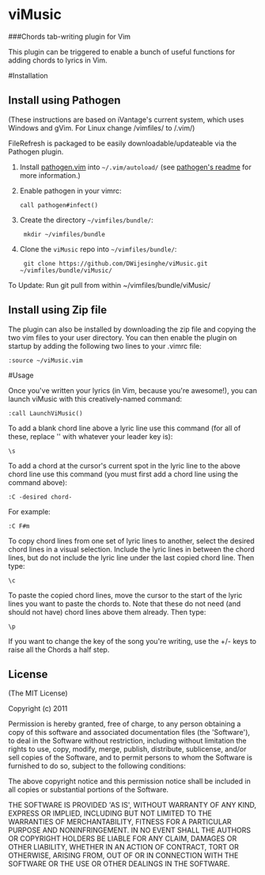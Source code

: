 # viMusic

###Chords tab-writing plugin for Vim

This plugin can be triggered to enable a bunch of useful functions for adding chords to lyrics in Vim.

#Installation

## Install using Pathogen 

(These instructions are based on iVantage's current system, which uses Windows and gVim. For Linux change /vimfiles/ to /.vim/)

FileRefresh is packaged to be easily downloadable/updateable via the Pathogen plugin.

1. Install [pathogen.vim] into `~/.vim/autoload/` (see [pathogen's
   readme][install-pathogen] for more information.)

[pathogen.vim]: http://www.vim.org/scripts/script.php?script_id=2332
[install-pathogen]: https://github.com/tpope/vim-pathogen#installation

2. Enable pathogen in your vimrc:

   ```vim
   call pathogen#infect()
   ```

3. Create the directory `~/vimfiles/bundle/`:

        mkdir ~/vimfiles/bundle

4. Clone the `viMusic` repo into `~/vimfiles/bundle/`:

        git clone https://github.com/DWijesinghe/viMusic.git ~/vimfiles/bundle/viMusic/

To Update:
Run git pull from within ~/vimfiles/bundle/viMusic/

## Install using Zip file

The plugin can also be installed by downloading the zip file and copying the two vim files to your user directory. You can then enable the plugin on startup by adding the following two lines to your .vimrc file:
 
 ```vim
 :source ~/viMusic.vim
 ```

#Usage

Once you've written your lyrics (in Vim, because you're awesome!), you can launch viMusic with this creatively-named command:
```vim
:call LaunchViMusic() 
```

To add a blank chord line above a lyric line use this command (for all of these, replace '\' with whatever your leader key is):
```vim
\s
```

To add a chord at the cursor's current spot in the lyric line to the above chord line use this command (you must first add a chord line using the command above):
```vim
:C -desired chord-
```

For example:
```vim
:C F#m
```

To copy chord lines from one set of lyric lines to another, select the desired chord lines in a visual selection. Include the lyric lines in between the chord lines, but do not include the lyric line under the last copied chord line. Then type:
```vim
\c
```

To paste the copied chord lines, move the cursor to the start of the lyric lines you want to paste the chords to. Note that these do not need (and should not have) chord lines above them already. Then type:
```vim
\p
```

If you want to change the key of the song you're writing, use the +/- keys to raise all the Chords a half step.

## License 

(The MIT License)

Copyright (c) 2011

Permission is hereby granted, free of charge, to any person obtaining
a copy of this software and associated documentation files (the
'Software'), to deal in the Software without restriction, including
without limitation the rights to use, copy, modify, merge, publish,
distribute, sublicense, and/or sell copies of the Software, and to
permit persons to whom the Software is furnished to do so, subject to
the following conditions:

The above copyright notice and this permission notice shall be
included in all copies or substantial portions of the Software.

THE SOFTWARE IS PROVIDED 'AS IS', WITHOUT WARRANTY OF ANY KIND,
EXPRESS OR IMPLIED, INCLUDING BUT NOT LIMITED TO THE WARRANTIES OF
MERCHANTABILITY, FITNESS FOR A PARTICULAR PURPOSE AND NONINFRINGEMENT.
IN NO EVENT SHALL THE AUTHORS OR COPYRIGHT HOLDERS BE LIABLE FOR ANY
CLAIM, DAMAGES OR OTHER LIABILITY, WHETHER IN AN ACTION OF CONTRACT,
TORT OR OTHERWISE, ARISING FROM, OUT OF OR IN CONNECTION WITH THE
SOFTWARE OR THE USE OR OTHER DEALINGS IN THE SOFTWARE.
